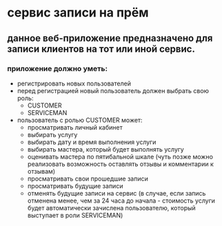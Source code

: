 # сервис записи на прём
## данное веб-приложение предназначено для записи клиентов на тот или иной сервис.
### приложение должно уметь:
* регистрировать новых пользователей
* перед регистрацией новый пользователь должен выбрать свою роль:
  * CUSTOMER
  * SERVICEMAN
* пользователь с ролью CUSTOMER может:
  * просматривать личный кабинет
  * выбирать услугу
  * выбирать дату и время выполнения услуги 
  * выбирать мастера, который будет выполнять услугу
  * оценивать мастера по пятибальной шкале (чуть позже можно реализовать возможность оставлять отзывы и комментарии к отзывам)
  * просматривать свои прошедшие записи
  * просматривать будущие записи
  * отменять будущие записи на сервис (в случае, если запись отменена менее, чем за 24 часа до начала - стоимость услуги будет автоматически зачислена пользователю, который выступает в роли SERVICEMAN)
  
   
  
